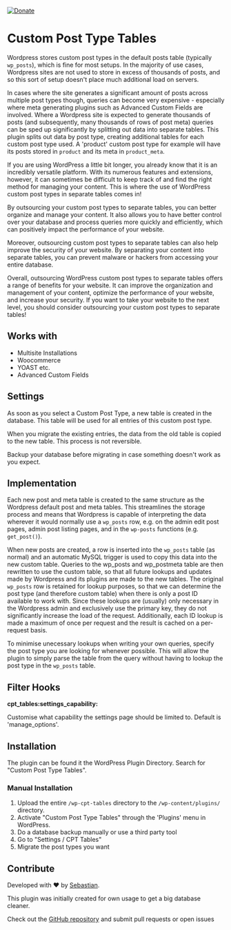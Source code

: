 [![Donate](https://img.shields.io/badge/Donate-PayPal-green.svg)](https://www.paypal.com/donate/?hosted_button_id=JNA8L66BWE2AA)

# Custom Post Type Tables

Wordpress stores custom post types in the default posts table (typically `wp_posts`), which is fine for most setups. In the majority of use cases, Wordpress sites are not used to store in excess of thousands of posts, and so this sort of setup doesn't place much additional load on servers.

In cases where the site generates a significant amount of posts across multiple post types though, queries can become very expensive - especially where meta generating plugins such as Advanced Custom Fields are involved. Where a Wordpress site is expected to generate thousands of posts (and subsequently, many thousands of rows of post meta) queries can be sped up significantly by splitting out data into separate tables. This plugin splits out data by post type, creating additional tables for each custom post type used. A 'product' custom post type for example will have its posts stored in `product` and its meta in `product_meta`.

If you are using WordPress a little bit longer, you already know that it is an incredibly versatile platform. With its numerous features and extensions, however, it can sometimes be difficult to keep track of and find the right method for managing your content. This is where the use of WordPress custom post types in separate tables comes in!

By outsourcing your custom post types to separate tables, you can better organize and manage your content. It also allows you to have better control over your database and process queries more quickly and efficiently, which can positively impact the performance of your website.

Moreover, outsourcing custom post types to separate tables can also help improve the security of your website. By separating your content into separate tables, you can prevent malware or hackers from accessing your entire database.

Overall, outsourcing WordPress custom post types to separate tables offers a range of benefits for your website. It can improve the organization and management of your content, optimize the performance of your website, and increase your security. If you want to take your website to the next level, you should consider outsourcing your custom post types to separate tables!

## Works with

-   Multisite Installations
-   Woocommerce
-   YOAST etc.
-   Advanced Custom Fields

## Settings

As soon as you select a Custom Post Type, a new table is created in the database. This table will be used for all entries of this custom post type.

When you migrate the existing entries, the data from the old table is copied to the new table. This process is not reversible.

Backup your database before migrating in case something doesn't work as you expect.

## Implementation

Each new post and meta table is created to the same structure as the Wordpress default post and meta tables. This streamlines the storage process and means that Wordpress is capable of interpreting the data wherever it would normally use a `wp_posts` row, e.g. on the admin edit post pages, admin post listing pages, and in the `wp-posts` functions (e.g. `get_post()`).

When new posts are created, a row is inserted into the `wp_posts` table (as normal) and an automatic MySQL trigger is used to copy this data into the new custom table. Queries to the wp_posts and wp_postmeta table are then rewritten to use the custom table, so that all future lookups and updates made by Wordpress and its plugins are made to the new tables. The original `wp_posts` row is retained for lookup purposes, so that we can determine the post type (and therefore custom table) when there is only a post ID available to work with. Since these lookups are (usually) only necessary in the Wordpress admin and exclusively use the primary key, they do not significantly increase the load of the request. Additionally, each ID lookup is made a maximum of once per request and the result is cached on a per-request basis.

To minimise unecessary lookups when writing your own queries, specify the post type you are looking for whenever possible. This will allow the plugin to simply parse the table from the query without having to lookup the post type in the `wp_posts` table.

## Filter Hooks

**cpt_tables:settings_capability:**

Customise what capability the settings page should be limited to. Default is 'manage_options'.

## Installation

The plugin can be found it the WordPress Plugin Directory. Search for "Custom Post Type Tables".

### Manual Installation

1. Upload the entire `/wp-cpt-tables` directory to the `/wp-content/plugins/` directory.
2. Activate "Custom Post Type Tables" through the 'Plugins' menu in WordPress.
3. Do a database backup manually or use a third party tool
4. Go to "Settings / CPT Tables"
5. Migrate the post types you want

## Contribute

Developed with ♥ by [Sebastian](https://lightapps.de).

This plugin was initially created for own usage to get a big database cleaner.

Check out the [GitHub repository](https://github.com/caspahouzer/wp-cpt-tables) and submit pull requests or open issues

